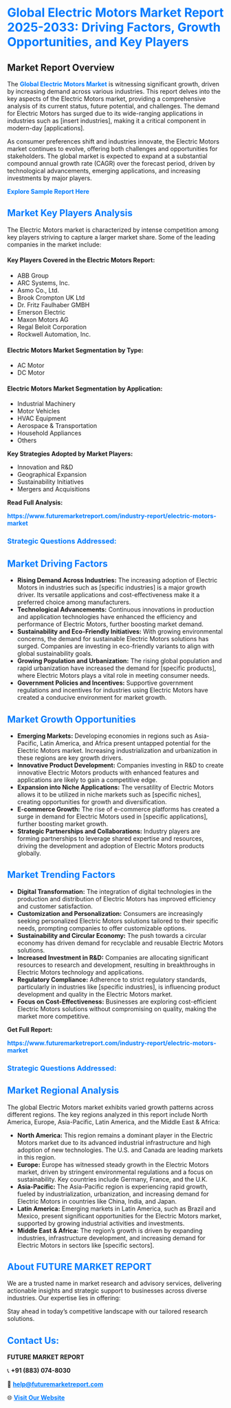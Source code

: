 <h1 style="color: #007BFF;">Global Electric Motors Market Report 2025-2033: Driving Factors, Growth Opportunities, and Key Players</h1>

<section id="overview">
<h2>Market Report Overview</h2>
<p>The <a href="https://www.futuremarketreport.com/industry-report/electric-motors-market" style="color: #007BFF; text-decoration: none;"><strong>Global Electric Motors Market</strong></a> is witnessing significant growth, driven by increasing demand across various industries. This report delves into the key aspects of the Electric Motors market, providing a comprehensive analysis of its current status, future potential, and challenges. The demand for Electric Motors has surged due to its wide-ranging applications in industries such as [insert industries], making it a critical component in modern-day [applications].</p>
<p>As consumer preferences shift and industries innovate, the Electric Motors market continues to evolve, offering both challenges and opportunities for stakeholders. The global market is expected to expand at a substantial compound annual growth rate (CAGR) over the forecast period, driven by technological advancements, emerging applications, and increasing investments by major players.</p>
</section>

<section id="overview">
<p><a href="https://www.futuremarketreport.com/request-sample/reportId=62874" style="color: #007BFF; text-decoration: none;"><strong>Explore Sample Report Here</strong></a></p>
</section>

<section id="key-players">
<h2 style="color: #007BFF;">Market Key Players Analysis</h2>
<p>The Electric Motors market is characterized by intense competition among key players striving to capture a larger market share. Some of the leading companies in the market include:</p>
<h4>Key Players Covered in the Electric Motors Report:</h4>
<ul><li>ABB Group</li><li>ARC Systems, Inc.</li><li>Asmo Co., Ltd.</li><li>Brook Crompton UK Ltd</li><li>Dr. Fritz Faulhaber GMBH</li><li>Emerson Electric</li><li>Maxon Motors AG</li><li>Regal Beloit Corporation</li><li>Rockwell Automation, Inc.</li></ul>
<h4>Electric Motors Market Segmentation by Type:</h4>
<ul><li>AC Motor</li><li>DC Motor</li></ul>

<h4>Electric Motors Market Segmentation by Application:</h4>
<ul><li>Industrial Machinery</li><li>Motor Vehicles</li><li>HVAC Equipment</li><li>Aerospace &amp; Transportation</li><li>Household Appliances</li><li>Others</li></ul>
<p><strong>Key Strategies Adopted by Market Players:</strong></p>
<ul>
<li>Innovation and R&D</li>
<li>Geographical Expansion</li>
<li>Sustainability Initiatives</li>
<li>Mergers and Acquisitions</li>
</ul>
</section>

<section>
<p><strong>Read Full Analysis: </strong></p><a href="https://www.futuremarketreport.com/industry-report/electric-motors-market" style="color: #007BFF; text-decoration: none;"><strong>https://www.futuremarketreport.com/industry-report/electric-motors-market</strong></a>
<h3 style="color: #007BFF;">Strategic Questions Addressed:</h3>
</section>

<section id="driving-factors">
<h2 style="color: #007BFF;">Market Driving Factors</h2>
<ul>
<li><strong>Rising Demand Across Industries:</strong> The increasing adoption of Electric Motors in industries such as [specific industries] is a major growth driver. Its versatile applications and cost-effectiveness make it a preferred choice among manufacturers.</li>
<li><strong>Technological Advancements:</strong> Continuous innovations in production and application technologies have enhanced the efficiency and performance of Electric Motors, further boosting market demand.</li>
<li><strong>Sustainability and Eco-Friendly Initiatives:</strong> With growing environmental concerns, the demand for sustainable Electric Motors solutions has surged. Companies are investing in eco-friendly variants to align with global sustainability goals.</li>
<li><strong>Growing Population and Urbanization:</strong> The rising global population and rapid urbanization have increased the demand for [specific products], where Electric Motors plays a vital role in meeting consumer needs.</li>
<li><strong>Government Policies and Incentives:</strong> Supportive government regulations and incentives for industries using Electric Motors have created a conducive environment for market growth.</li>
</ul>
</section>

<section id="growth-opportunities">
<h2 style="color: #007BFF;">Market Growth Opportunities</h2>
<ul>
<li><strong>Emerging Markets:</strong> Developing economies in regions such as Asia-Pacific, Latin America, and Africa present untapped potential for the Electric Motors market. Increasing industrialization and urbanization in these regions are key growth drivers.</li>
<li><strong>Innovative Product Development:</strong> Companies investing in R&D to create innovative Electric Motors products with enhanced features and applications are likely to gain a competitive edge.</li>
<li><strong>Expansion into Niche Applications:</strong> The versatility of Electric Motors allows it to be utilized in niche markets such as [specific niches], creating opportunities for growth and diversification.</li>
<li><strong>E-commerce Growth:</strong> The rise of e-commerce platforms has created a surge in demand for Electric Motors used in [specific applications], further boosting market growth.</li>
<li><strong>Strategic Partnerships and Collaborations:</strong> Industry players are forming partnerships to leverage shared expertise and resources, driving the development and adoption of Electric Motors products globally.</li>
</ul>
</section>

<section id="trending-factors">
<h2 style="color: #007BFF;">Market Trending Factors</h2>
<ul>
<li><strong>Digital Transformation:</strong> The integration of digital technologies in the production and distribution of Electric Motors has improved efficiency and customer satisfaction.</li>
<li><strong>Customization and Personalization:</strong> Consumers are increasingly seeking personalized Electric Motors solutions tailored to their specific needs, prompting companies to offer customizable options.</li>
<li><strong>Sustainability and Circular Economy:</strong> The push towards a circular economy has driven demand for recyclable and reusable Electric Motors solutions.</li>
<li><strong>Increased Investment in R&D:</strong> Companies are allocating significant resources to research and development, resulting in breakthroughs in Electric Motors technology and applications.</li>
<li><strong>Regulatory Compliance:</strong> Adherence to strict regulatory standards, particularly in industries like [specific industries], is influencing product development and quality in the Electric Motors market.</li>
<li><strong>Focus on Cost-Effectiveness:</strong> Businesses are exploring cost-efficient Electric Motors solutions without compromising on quality, making the market more competitive.</li>
</ul>
</section>

<section>
<p><strong>Get Full Report: </strong></p><a href="https://www.futuremarketreport.com/industry-report/electric-motors-market" style="color: #007BFF; text-decoration: none;"><strong>https://www.futuremarketreport.com/industry-report/electric-motors-market</strong></a>
<h3 style="color: #007BFF;">Strategic Questions Addressed:</h3>
</section>


<section id="regional-analysis">
<h2 style="color: #007BFF;">Market Regional Analysis</h2>
<p>The global Electric Motors market exhibits varied growth patterns across different regions. The key regions analyzed in this report include North America, Europe, Asia-Pacific, Latin America, and the Middle East & Africa:</p>
<ul>
<li><strong>North America:</strong> This region remains a dominant player in the Electric Motors market due to its advanced industrial infrastructure and high adoption of new technologies. The U.S. and Canada are leading markets in this region.</li>
<li><strong>Europe:</strong> Europe has witnessed steady growth in the Electric Motors market, driven by stringent environmental regulations and a focus on sustainability. Key countries include Germany, France, and the U.K.</li>
<li><strong>Asia-Pacific:</strong> The Asia-Pacific region is experiencing rapid growth, fueled by industrialization, urbanization, and increasing demand for Electric Motors in countries like China, India, and Japan.</li>
<li><strong>Latin America:</strong> Emerging markets in Latin America, such as Brazil and Mexico, present significant opportunities for the Electric Motors market, supported by growing industrial activities and investments.</li>
<li><strong>Middle East & Africa:</strong> The region’s growth is driven by expanding industries, infrastructure development, and increasing demand for Electric Motors in sectors like [specific sectors].</li>
</ul>
</section>

<footer>
<h2 style="color: #007BFF;">About FUTURE MARKET REPORT</h2>
<p>We are a trusted name in market research and advisory services, delivering actionable insights and strategic support to businesses across diverse industries. Our expertise lies in offering:</p>

<p>Stay ahead in today’s competitive landscape with our tailored research solutions.</p>

<h2 style="color: #007BFF;">Contact Us:</h2>
<p><strong>FUTURE MARKET REPORT</strong></p>
<p>📞 <strong>+91 (883) 074-8030</strong></p>
<p>📧 <strong><a href="mailto:help@futuremarketreport.com" style="color: #007BFF;">help@futuremarketreport.com</a></strong></p>
<p>🌐 <strong><a href="https://www.futuremarketreport.com/" style="color: #007BFF;">Visit Our Website</a></strong></p>
</footer>